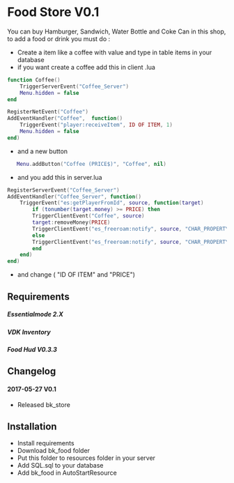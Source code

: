 # Food Store V0.1

You can buy Hamburger, Sandwich, Water Bottle and Coke Can in this shop, to add a
food or drink you must do :

 - Create a item like a coffee with value and type in table items in your database
 - if you want create a coffee add this in client .lua
 
```lua
function Coffee()
    TriggerServerEvent("Coffee_Server")
	Menu.hidden = false
end

RegisterNetEvent("Coffee")
AddEventHandler("Coffee",  function()
    TriggerEvent("player:receiveItem", ID OF ITEM, 1)
	Menu.hidden = false  
end)
```
- and a new button

```lua
   Menu.addButton("Coffee (PRICE$)", "Coffee", nil)
```

- and you add this in server.lua

```lua
RegisterServerEvent("Coffee_Server")
AddEventHandler("Coffee_Server", function()
	TriggerEvent("es:getPlayerFromId", source, function(target)
	    if (tonumber(target.money) >= PRICE) then
		TriggerClientEvent("Coffee", source)
		target:removeMoney(PRICE)
		TriggerClientEvent("es_freeroam:notify", source, "CHAR_PROPERTY_BAR_MIRROR_PARK", 1, "Store", false, "Coffee ~g~+1 !\n")
		else
		TriggerClientEvent("es_freeroam:notify", source, "CHAR_PROPERTY_BAR_MIRROR_PARK", 1, "Store", false, "~r~You don't have enought money !\n")
		end
	end)
end)
```
- and change ( "ID OF ITEM" and "PRICE")

## Requirements

##### Essentialmode 2.X
##### VDK Inventory
##### Food Hud V0.3.3

## Changelog
#### 2017-05-27 V0.1 
 - Released bk_store

## Installation

* Install requirements
* Download bk_food folder
* Put this folder to resources folder in your server
* Add SQL.sql to your database
* Add bk_food in AutoStartResource
